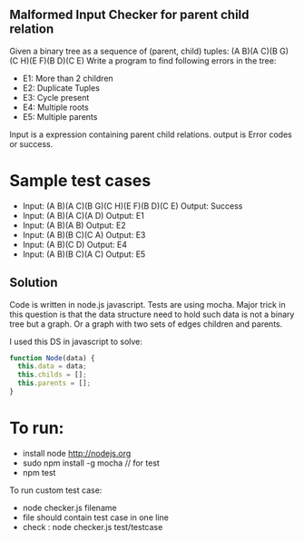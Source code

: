 Malformed Input Checker for parent child relation
------------------------------

Given a binary tree as a sequence of (parent, child) tuples:
(A B)(A C)(B G)(C H)(E F)(B D)(C E)
Write a program to find following errors in the tree:

- E1: More than 2 children
- E2: Duplicate Tuples
- E3: Cycle present
- E4: Multiple roots
- E5: Multiple parents

Input is a expression containing parent child relations. output is Error codes or success.

Sample test cases
=================

- Input: (A B)(A C)(B G)(C H)(E F)(B D)(C E) Output: Success
- Input: (A B)(A C)(A D) Output: E1
- Input: (A B)(A B) Output: E2
- Input: (A B)(B C)(C A) Output: E3
- Input: (A B)(C D) Output: E4
- Input: (A B)(B C)(A C) Output: E5

Solution
--------

Code is written in node.js javascript. Tests are using mocha.
Major trick in this question is that the data structure need to hold such data is not a binary tree but a graph. Or a graph with two sets of edges children and parents.

I used this DS in javascript to solve:
```js
function Node(data) {
  this.data = data;
  this.childs = [];
  this.parents = [];
}
```


To run:
=====

- install node http://nodejs.org
- sudo npm install -g mocha  // for test
- npm test


To run custom test case:

- node checker.js filename
- file should contain test case in one line
- check : node checker.js test/testcase
